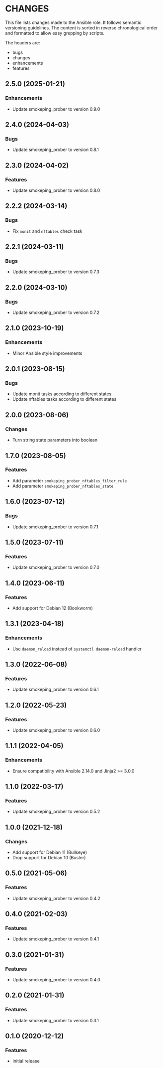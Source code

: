 # CHANGES

This file lists changes made to the Ansible role. It follows semantic versioning
guidelines. The content is sorted in reverse chronological order and formatted
to allow easy grepping by scripts.

The headers are:
- bugs
- changes
- enhancements
- features

## 2.5.0 (2025-01-21)

### Enhancements

- Update smokeping_prober to version 0.9.0

## 2.4.0 (2024-04-03)

### Bugs

- Update smokeping_prober to version 0.8.1

## 2.3.0 (2024-04-02)

### Features

- Update smokeping_prober to version 0.8.0

## 2.2.2 (2024-03-14)

### Bugs

- Fix `monit` and `nftables` check task

## 2.2.1 (2024-03-11)

### Bugs

- Update smokeping_prober to version 0.7.3

## 2.2.0 (2024-03-10)

### Bugs

- Update smokeping_prober to version 0.7.2

## 2.1.0 (2023-10-19)

### Enhancements

- Minor Ansible style improvements

## 2.0.1 (2023-08-15)

### Bugs

- Update monit tasks according to different states
- Update nftables tasks according to different states

## 2.0.0 (2023-08-06)

### Changes

- Turn string state parameters into boolean

## 1.7.0 (2023-08-05)

### Features

- Add parameter `smokeping_prober_nftables_filter_rule`
- Add parameter `smokeping_prober_nftables_state`

## 1.6.0 (2023-07-12)

### Bugs

- Update smokeping_prober to version 0.7.1

## 1.5.0 (2023-07-11)

### Features

- Update smokeping_prober to version 0.7.0

## 1.4.0 (2023-06-11)

### Features

- Add support for Debian 12 (Bookworm)

## 1.3.1 (2023-04-18)

### Enhancements

- Use `daemon_reload` instead of `systemctl daemon-reload` handler

## 1.3.0 (2022-06-08)

### Features

- Update smokeping_prober to version 0.6.1

## 1.2.0 (2022-05-23)

### Features

- Update smokeping_prober to version 0.6.0

## 1.1.1 (2022-04-05)

### Enhancements

- Ensure compatibility with Ansible 2.14.0 and Jinja2 >= 3.0.0

## 1.1.0 (2022-03-17)

### Features

- Update smokeping_prober to version 0.5.2

## 1.0.0 (2021-12-18)

### Changes

- Add support for Debian 11 (Bullseye)
- Drop support for Debian 10 (Buster)

## 0.5.0 (2021-05-06)

### Features

- Update smokeping_prober to version 0.4.2

## 0.4.0 (2021-02-03)

### Features

- Update smokeping_prober to version 0.4.1

## 0.3.0 (2021-01-31)

### Features

- Update smokeping_prober to version 0.4.0

## 0.2.0 (2021-01-31)

### Features

- Update smokeping_prober to version 0.3.1

## 0.1.0 (2020-12-12)

### Features

- Initial release
